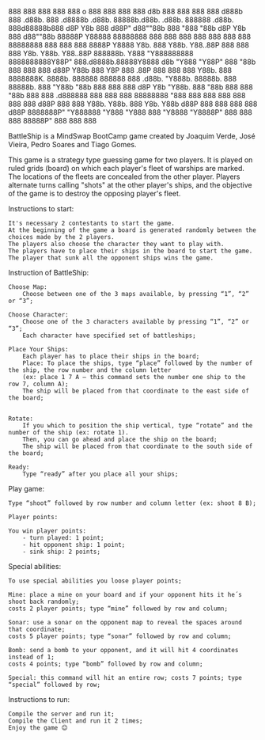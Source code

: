 888 888 888 888
888 o 888 888 888
888 d8b 888 888 888
888 d888b 888 .d88b. 888 .d8888b .d88b. 88888b.d88b. .d88b. 888888 .d88b.
888d88888b888 d8P Y8b 888 d88P"   d88""88b 888 "888 "88b d8P Y8b 888 d88""88b
88888P Y88888 88888888 888 888 888 888 888 888 888 88888888 888 888 888
8888P Y8888 Y8b. 888 Y88b. Y88..88P 888 888 888 Y8b. Y88b. Y88..88P
888888b. Y888  "Y888888888 8888888888Y88P"  888.d8888b.88888Y8888 d8b    "Y888 "Y88P"
888  "88b 888 888 888 d88P Y88b 888 Y8P
888 .88P 888 888 888 Y88b. 888
8888888K. 8888b. 888888 888888 888 .d88b.  "Y888b. 88888b. 888 88888b.
888  "Y88b     "88b 888 888 888 d8P Y8b    "Y88b. 888 "88b 888 888 "88b
888 888 .d888888 888 888 888 88888888      "888 888 888 888 888 888
888 d88P 888 888 Y88b. Y88b. 888 Y8b. Y88b d88P 888 888 888 888 d88P
8888888P"  "Y888888  "Y888  "Y888 888  "Y8888  "Y8888P"  888 888 888 88888P"
888
888
888

BattleShip is a MindSwap BootCamp game created by Joaquim Verde, José Vieira, Pedro Soares and Tiago Gomes.

This game is a strategy type guessing game for two players.
It is played on ruled grids (board) on which each player's fleet of warships are marked.
The locations of the fleets are concealed from the other player.
Players alternate turns calling "shots" at the other player's ships, and the objective of the game is to destroy the
opposing player's fleet.

Instructions to start:

	It's necessary 2 contestants to start the game.
	At the beginning of the game a board is generated randomly between the choices made by the 2 players.
	The players also choose the character they want to play with.
	The players have to place their ships in the board to start the game.
	The player that sunk all the opponent ships wins the game.

Instruction of BattleShip:

	Choose Map:
		Choose between one of the 3 maps available, by pressing “1”, “2” or “3”;
	
	Choose Character:
		Choose one of the 3 characters available by pressing “1”, “2” or “3”;
		Each character have specified set of battleships;
	
	Place Your Ships:
		Each player has to place their ships in the board;
		Place: To place the ships, type “place” followed by the number of the ship, the row number and the column letter
		(ex: place 1 7 A – this command sets the number one ship to the row 7, column A);
		The ship will be placed from that coordinate to the east side of the board;


	Rotate:
		If you which to position the ship vertical, type “rotate” and the number of the ship (ex: rotate 1).
		Then, you can go ahead and place the ship on the board;
		The ship will be placed from that coordinate to the south side of the board;

	Ready: 
		Type “ready” after you place all your ships;

Play game:

	Type “shoot” followed by row number and column letter (ex: shoot 8 B);

	Player points:

	You win player points:
		- turn played: 1 point;
		- hit opponent ship: 1 point;
		- sink ship: 2 points;

Special abilities:

	To use special abilities you loose player points;

	Mine: place a mine on your board and if your opponent hits it he´s shoot back randomly;
	costs 2 player points; type “mine” followed by row and column;

	Sonar: use a sonar on the opponent map to reveal the spaces around that coordinate;
	costs 5 player points; type “sonar” followed by row and column;

	Bomb: send a bomb to your opponent, and it will hit 4 coordinates instead of 1;
	costs 4 points; type “bomb” followed by row and column;

	Special: this command will hit an entire row; costs 7 points; type “special” followed by row;

Instructions to run:

    Compile the server and run it;
    Compile the Client and run it 2 times;
    Enjoy the game 😊
